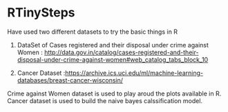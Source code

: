 RTinySteps
==========
Have used two different datasets to try the basic things in R
1. DataSet of Cases registered and their disposal under crime against Women : http://data.gov.in/catalog/cases-registered-and-their-disposal-under-crime-against-women#web_catalog_tabs_block_10

2. Cancer Dataset :https://archive.ics.uci.edu/ml/machine-learning-databases/breast-cancer-wisconsin/

Crime against Women dataset is used to play aroud the plots available in R.
Cancer dataset is used to build the naive bayes calssification model. 
